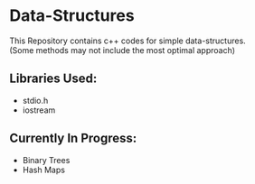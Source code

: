 # Data-Structures
This Repository contains c++ codes for simple data-structures.  
(Some methods may not include the most optimal approach)  

## Libraries Used:  
- stdio.h
- iostream  

## Currently In Progress:
- Binary Trees
- Hash Maps
